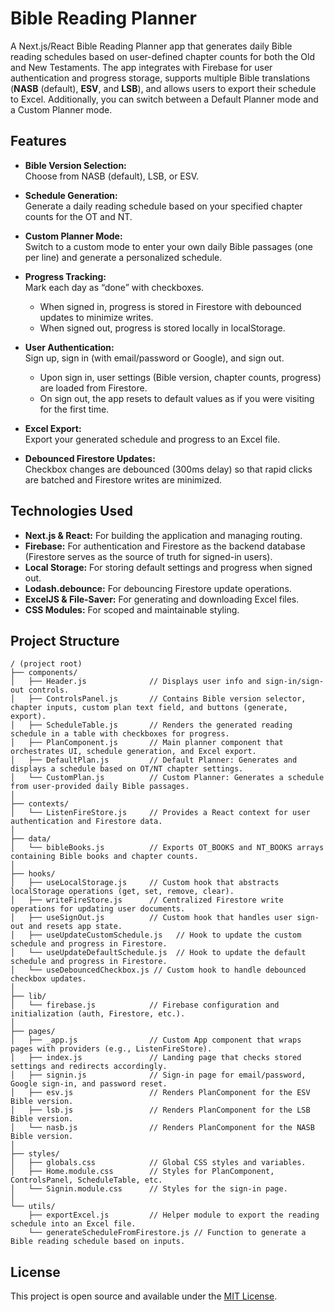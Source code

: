 # Bible Reading Planner

A Next.js/React Bible Reading Planner app that generates daily Bible reading schedules based on user-defined chapter counts for both the Old and New Testaments. The app integrates with Firebase for user authentication and progress storage, supports multiple Bible translations (**NASB** (default), **ESV**, and **LSB**), and allows users to export their schedule to Excel. Additionally, you can switch between a Default Planner mode and a Custom Planner mode.

## Features

- **Bible Version Selection:**  
  Choose from NASB (default), LSB, or ESV.

- **Schedule Generation:**  
  Generate a daily reading schedule based on your specified chapter counts for the OT and NT.

- **Custom Planner Mode:**  
  Switch to a custom mode to enter your own daily Bible passages (one per line) and generate a personalized schedule.

- **Progress Tracking:**  
  Mark each day as “done” with checkboxes.
  - When signed in, progress is stored in Firestore with debounced updates to minimize writes.
  - When signed out, progress is stored locally in localStorage.

- **User Authentication:**  
  Sign up, sign in (with email/password or Google), and sign out.
  - Upon sign in, user settings (Bible version, chapter counts, progress) are loaded from Firestore.
  - On sign out, the app resets to default values as if you were visiting for the first time.

- **Excel Export:**  
  Export your generated schedule and progress to an Excel file.

- **Debounced Firestore Updates:**  
  Checkbox changes are debounced (300ms delay) so that rapid clicks are batched and Firestore writes are minimized.

## Technologies Used

- **Next.js & React:** For building the application and managing routing.
- **Firebase:** For authentication and Firestore as the backend database (Firestore serves as the source of truth for signed-in users).
- **Local Storage:** For storing default settings and progress when signed out.
- **Lodash.debounce:** For debouncing Firestore update operations.
- **ExcelJS & File-Saver:** For generating and downloading Excel files.
- **CSS Modules:** For scoped and maintainable styling.

## Project Structure

```plaintext
/ (project root)
├── components/             
│   ├── Header.js              // Displays user info and sign-in/sign-out controls.
│   ├── ControlsPanel.js       // Contains Bible version selector, chapter inputs, custom plan text field, and buttons (generate, export).
│   ├── ScheduleTable.js       // Renders the generated reading schedule in a table with checkboxes for progress.
│   ├── PlanComponent.js       // Main planner component that orchestrates UI, schedule generation, and Excel export.
│   ├── DefaultPlan.js         // Default Planner: Generates and displays a schedule based on OT/NT chapter settings.
│   └── CustomPlan.js          // Custom Planner: Generates a schedule from user-provided daily Bible passages.
│
├── contexts/               
│   └── ListenFireStore.js     // Provides a React context for user authentication and Firestore data.
│
├── data/                    
│   └── bibleBooks.js          // Exports OT_BOOKS and NT_BOOKS arrays containing Bible books and chapter counts.
│
├── hooks/                  
│   ├── useLocalStorage.js     // Custom hook that abstracts localStorage operations (get, set, remove, clear).
│   ├── writeFireStore.js      // Centralized Firestore write operations for updating user documents.
│   ├── useSignOut.js          // Custom hook that handles user sign-out and resets app state.
│   ├── useUpdateCustomSchedule.js   // Hook to update the custom schedule and progress in Firestore.
│   └── useUpdateDefaultSchedule.js  // Hook to update the default schedule and progress in Firestore.
│   └── useDebouncedCheckbox.js // Custom hook to handle debounced checkbox updates.
│
├── lib/                    
│   └── firebase.js            // Firebase configuration and initialization (auth, Firestore, etc.).
│
├── pages/                  
│   ├── _app.js                // Custom App component that wraps pages with providers (e.g., ListenFireStore).
│   ├── index.js               // Landing page that checks stored settings and redirects accordingly.
│   ├── signin.js              // Sign-in page for email/password, Google sign-in, and password reset.
│   ├── esv.js                 // Renders PlanComponent for the ESV Bible version.
│   ├── lsb.js                 // Renders PlanComponent for the LSB Bible version.
│   └── nasb.js                // Renders PlanComponent for the NASB Bible version.
│
├── styles/                 
│   ├── globals.css            // Global CSS styles and variables.
│   ├── Home.module.css        // Styles for PlanComponent, ControlsPanel, ScheduleTable, etc.
│   └── Signin.module.css      // Styles for the sign-in page.
│
└── utils/                  
    ├── exportExcel.js         // Helper module to export the reading schedule into an Excel file.
    └── generateScheduleFromFirestore.js // Function to generate a Bible reading schedule based on inputs.
```

## License

This project is open source and available under the [MIT License](LICENSE).
